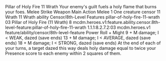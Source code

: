 <ability>
  <name>Pillar of Holy Fire</name>
  <cost>11 Wrath</cost>
  <flavor>Your enemy&apos;s guilt fuels a holy flame that burns your foes.</flavor>
  <keywords>
    <keyword>Melee</keyword>
    <keyword>Strike</keyword>
    <keyword>Weapon</keyword>
  </keywords>
  <type>Main Action</type>
  <distance>Melee 1</distance>
  <target>One creature</target>
  <metadata>
    <class>censor</class>
    <cost>11 Wrath</cost>
    <cost_amount>11</cost_amount>
    <cost_resource>Wrath</cost_resource>
    <feature_type>ability</feature_type>
    <file_dpath>Censor/8th-Level Features</file_dpath>
    <item_id>pillar-of-holy-fire-11-wrath</item_id>
    <item_index>03</item_index>
    <item_name>Pillar of Holy Fire (11 Wrath)</item_name>
    <level>8</level>
    <scc>mcdm.heroes.v1:feature.ability.censor.8th-level-feature:pillar-of-holy-fire-11-wrath</scc>
    <scdc>1.1.1:8.2.7.2:03</scdc>
    <source>mcdm.heroes.v1</source>
    <type>feature/ability/censor/8th-level-feature</type>
  </metadata>
  <effects>
    <effect type="roll">
      <roll>Power Roll + Might</roll>
      <t1>9 + M damage; I &lt; WEAK, dazed (save ends)</t1>
      <t2>13 + M damage; I &lt; AVERAGE, dazed (save ends)</t2>
      <t3>18 + M damage; I &lt; STRONG, dazed (save ends)</t3>
    </effect>
    <effect type="mundane">At the end of each of your turns, a target dazed this way deals holy damage equal to twice your Presence score to each enemy within 2 squares of them.</effect>
  </effects>
</ability>
